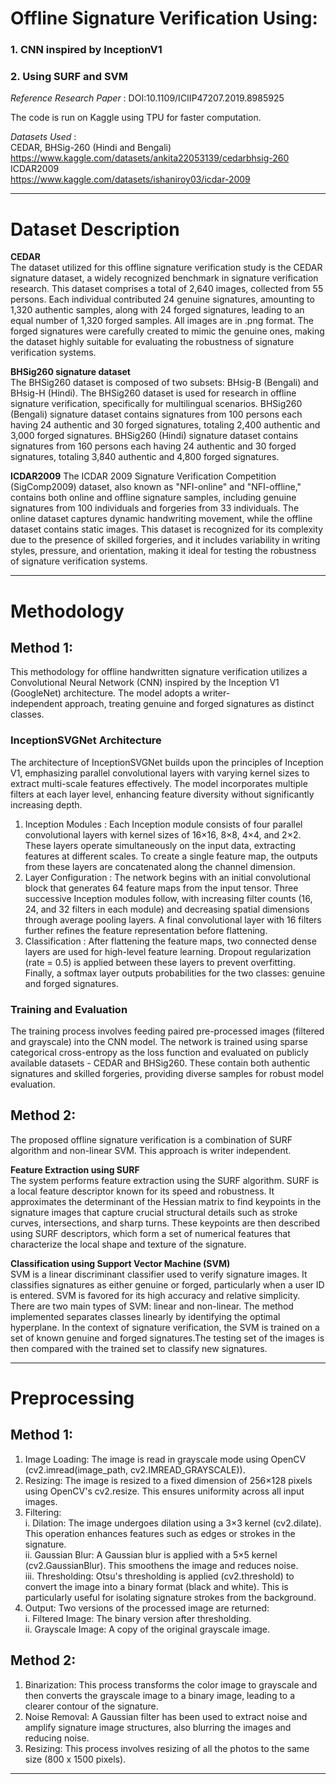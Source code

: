 # Offline Signature Verification Using:
### 1. CNN inspired by InceptionV1  
### 2. Using SURF and SVM  

*Reference Research Paper* : DOI:10.1109/ICIIP47207.2019.8985925

The code is run on Kaggle using TPU for faster computation.

*Datasets Used* :  
CEDAR, BHSig-260 (Hindi and Bengali)  
https://www.kaggle.com/datasets/ankita22053139/cedarbhsig-260  
ICDAR2009  
https://www.kaggle.com/datasets/ishaniroy03/icdar-2009  

-------------------------------------------------------------------------------------------------------
# Dataset Description

**CEDAR**  
The dataset utilized for this offline signature verification study is the CEDAR signature dataset, a widely recognized benchmark in signature verification research. This dataset comprises a total of 2,640 images, collected from 55 persons. Each individual contributed 24 genuine signatures, amounting to 1,320 authentic samples, along with 24 forged signatures, leading to an equal number of 1,320 forged samples. All images are in .png format. The forged signatures were carefully created to mimic the genuine ones, making the dataset highly suitable for evaluating the robustness of signature verification systems.  

**BHSig260 signature dataset**  
The BHSig260 dataset is composed of two subsets: BHsig-B (Bengali) and BHsig-H (Hindi). The BHSig260 dataset is used for research in offline signature verification, specifically for multilingual scenarios. BHSig260 (Bengali) signature dataset contains signatures from 100 persons each having 24 authentic and 30 forged signatures, totaling 2,400 authentic and 3,000 forged signatures. BHSig260 (Hindi) signature dataset contains signatures from 160 persons each having 24 authentic and 30 forged signatures, totaling 3,840 authentic and 4,800 forged signatures.

**ICDAR2009**
The ICDAR 2009 Signature Verification Competition (SigComp2009) dataset, also known as "NFI-online" and "NFI-offline," contains both online and offline signature samples, including genuine signatures from 100 individuals and forgeries from 33 individuals. The online dataset captures dynamic handwriting movement, while the offline dataset contains static images. This dataset is recognized for its complexity due to the presence of skilled forgeries, and it includes variability in writing styles, pressure, and orientation, making it ideal for testing the robustness of signature verification systems.

-------------------------------------------------------------------------------------------------------
# Methodology

## Method 1:

This methodology for offline handwritten signature verification utilizes a Convolutional Neural Network (CNN) inspired by the Inception V1 (GoogleNet) architecture. The model adopts a writer-independent approach, treating genuine and forged signatures as distinct classes.

### InceptionSVGNet Architecture
The architecture of InceptionSVGNet builds upon the principles of Inception V1, emphasizing parallel convolutional layers with varying kernel sizes to extract multi-scale features effectively. The model incorporates multiple filters at each layer level, enhancing feature diversity without significantly increasing depth.  

1. Inception Modules : Each Inception module consists of four parallel convolutional layers with kernel sizes of 16×16, 8×8, 4×4, and 2×2. These layers operate simultaneously on the input data, extracting features at different scales. To create a single feature map, the outputs from these layers are concatenated along the channel dimension.  
2. Layer Configuration : The network begins with an initial convolutional block that generates 64 feature maps from the input tensor. Three successive Inception modules follow, with increasing filter counts (16, 24, and 32 filters in each module) and decreasing spatial dimensions through average pooling layers. A final convolutional layer with 16 filters further refines the feature representation before flattening.  
3. Classification : After flattening the feature maps, two connected dense layers are used for high-level feature learning. Dropout regularization (rate = 0.5) is applied between these layers to prevent overfitting. Finally, a softmax layer outputs probabilities for the two classes: genuine and forged signatures.  

### Training and Evaluation  
The training process involves feeding paired pre-processed images (filtered and grayscale) into the CNN model. The network is trained using sparse categorical cross-entropy as the loss function and evaluated on publicly available datasets - CEDAR and BHSig260. These contain both authentic signatures and skilled forgeries, providing diverse samples for robust model evaluation.  

## Method 2:

The proposed offline signature verification is a combination of SURF algorithm and non-linear SVM. This approach is writer independent.

**Feature Extraction using SURF**  
The system performs feature extraction using the SURF algorithm. SURF is a local feature descriptor known for its speed and robustness. It approximates the determinant of the Hessian matrix to find keypoints in the signature images that capture crucial structural details such as stroke curves, intersections, and sharp turns. These keypoints are then described using SURF descriptors, which form a set of numerical features that characterize the local shape and texture of the signature.  

**Classification using Support Vector Machine (SVM)**  
SVM is a linear discriminant classifier used to verify signature images. It classifies signatures as either genuine or forged, particularly when a user ID is entered. SVM is favored for its high accuracy and relative simplicity. There are two main types of SVM: linear and non-linear. The method implemented separates classes linearly by identifying the optimal hyperplane. In the context of signature verification, the SVM is trained on a set of known genuine and forged signatures.The testing set of the images is then compared with the trained set to classify new signatures.  

-------------------------------------------------------------------------------------------------------

# Preprocessing  
## Method 1:  
1. Image Loading: The image is read in grayscale mode using OpenCV (cv2.imread(image_path, cv2.IMREAD_GRAYSCALE)).  
2. Resizing: The image is resized to a fixed dimension of 256×128 pixels using OpenCV's cv2.resize. This ensures uniformity across all input images.  
3. Filtering:  
  i. Dilation: The image undergoes dilation using a 3×3 kernel (cv2.dilate). This operation enhances features such as edges or strokes in the signature.  
  ii. Gaussian Blur: A Gaussian blur is applied with a 5×5 kernel (cv2.GaussianBlur). This smoothens the image and reduces noise.  
  iii. Thresholding: Otsu's thresholding is applied (cv2.threshold) to convert the image into a binary format (black and white). This is particularly useful for isolating signature strokes from the background.  
4. Output: Two versions of the processed image are returned:  
   i. Filtered Image: The binary version after thresholding.  
   ii. Grayscale Image: A copy of the original grayscale image.

## Method 2:
1. Binarization: This process transforms the color image to grayscale and then converts the
grayscale image to a binary image, leading to a clearer contour of the signature.
2. Noise Removal: A Gaussian filter has been used to extract noise and amplify signature image
structures, also blurring the images and reducing noise.
3. Resizing: This process involves resizing of all the photos to the same size (800 x 1500 pixels).
--------------------------------------------------------------------------------------------------------

